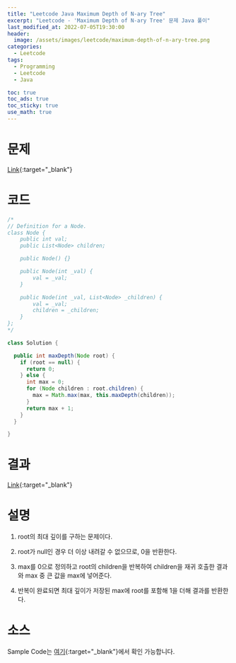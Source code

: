 ```yaml
---
title: "Leetcode Java Maximum Depth of N-ary Tree"
excerpt: "Leetcode - 'Maximum Depth of N-ary Tree' 문제 Java 풀이"
last_modified_at: 2022-07-05T19:30:00
header:
  image: /assets/images/leetcode/maximum-depth-of-n-ary-tree.png
categories:
  - Leetcode
tags:
  - Programming
  - Leetcode
  - Java

toc: true
toc_ads: true
toc_sticky: true
use_math: true
---
```

# 문제
[Link](https://leetcode.com/problems/maximum-depth-of-n-ary-tree/){:target="_blank"}

# 코드
```java
/*
// Definition for a Node.
class Node {
    public int val;
    public List<Node> children;

    public Node() {}

    public Node(int _val) {
        val = _val;
    }

    public Node(int _val, List<Node> _children) {
        val = _val;
        children = _children;
    }
};
*/

class Solution {

  public int maxDepth(Node root) {
    if (root == null) {
      return 0;
    } else {
      int max = 0;
      for (Node children : root.children) {
        max = Math.max(max, this.maxDepth(children));
      }
      return max + 1;
    }
  }

}
```

# 결과
[Link](https://leetcode.com/submissions/detail/739033165/){:target="_blank"}

# 설명
1. root의 최대 깊이를 구하는 문제이다.

2. root가 null인 경우 더 이상 내려갈 수 없으므로, 0을 반환한다.

3. max를 0으로 정의하고 root의 children을 반복하여 children을 재귀 호출한 결과와 max 중 큰 값을 max에 넣어준다.

4. 반복이 완료되면 최대 깊이가 저장된 max에 root를 포함해 1을 더해 결과를 반환한다.

# 소스
Sample Code는 [여기](https://github.com/GracefulSoul/leetcode/blob/master/src/main/java/gracefulsoul/problems/MaximumDepthOfNAryTree.java){:target="_blank"}에서 확인 가능합니다.